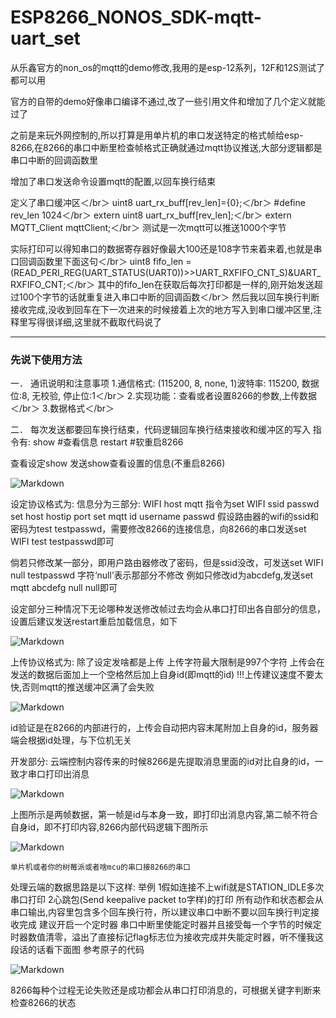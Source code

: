 # ESP8266_NONOS_SDK-mqtt-uart_set
从乐鑫官方的non_os的mqtt的demo修改,我用的是esp-12系列，12F和12S测试了都可以用

官方的自带的demo好像串口编译不通过,改了一些引用文件和增加了几个定义就能过了

之前是来玩外网控制的,所以打算是用单片机的串口发送特定的格式帧给esp-8266,在8266的串口中断里检查帧格式正确就通过mqtt协议推送,大部分逻辑都是串口中断的回调函数里

增加了串口发送命令设置mqtt的配置,以回车换行结束

定义了串口缓冲区＜/br＞
uint8 uart_rx_buff[rev_len]={0};＜/br＞
#define rev_len 1024＜/br＞
extern uint8 uart_rx_buff[rev_len];＜/br＞
extern MQTT_Client mqttClient;＜/br＞
测试是一次mqtt可以推送1000个字节

实际打印可以得知串口的数据寄存器好像最大100还是108字节来着来着,也就是串口回调函数里下面这句＜/br＞
uint8 fifo_len = (READ_PERI_REG(UART_STATUS(UART0))>>UART_RXFIFO_CNT_S)&UART_RXFIFO_CNT;＜/br＞
其中的fifo_len在获取后每次打印都是一样的,刚开始发送超过100个字节的话就重复进入串口中断的回调函数＜/br＞
然后我以回车换行判断接收完成,没收到回车在下一次进来的时候接着上次的地方写入到串口缓冲区里,注释里写得很详细,这里就不截取代码说了

<hr>

### 先说下使用方法

一．	通讯说明和注意事项
    1.通信格式: (115200, 8, none, 1)波特率: 115200, 数据位:8, 无校验, 停止位:1＜/br＞
    2.实现功能：查看或者设置8266的参数,上传数据＜/br＞
    3.数据格式＜/br＞
    
二．	每次发送都要回车换行结束，代码逻辑回车换行结束接收和缓冲区的写入
指令有:
	show #查看信息
	restart #软重启8266

查看设定show
发送show查看设置的信息(不重启8266)

![Markdown](http://i2.kiimg.com/596163/53641c346618bd84.png)

设定协议格式为:
信息分为三部分: WIFI host mqtt
指令为set WIFI ssid passwd
      set host hostip port
	 set mqtt id username passwd 
假设路由器的wifi的ssid和密码为test  testpasswd，需要修改8266的连接信息，向8266的串口发送set WIFI test testpasswd即可

倘若只修改某一部分，即用户路由器修改了密码，但是ssid没改，可发送set WIFI null testpasswd
字符‘null’表示那部分不修改
例如只修改id为abcdefg,发送set mqtt abcdefg null null即可

设定部分三种情况下无论哪种发送修改帧过去均会从串口打印出各自部分的信息，设置后建议发送restart重启加载信息，如下

![Markdown](http://i2.kiimg.com/596163/ec63620e4d2a0775.png)

上传协议格式为:
除了设定发啥都是上传
上传字符最大限制是997个字符
上传会在发送的数据后面加上一个空格然后加上自身id(即mqtt的id)
!!!上传建议速度不要太快,否则mqtt的推送缓冲区满了会失败

![Markdown](http://i2.kiimg.com/596163/9c88fca2bc00a4a7.png)
 
id验证是在8266的内部进行的，上传会自动把内容末尾附加上自身的id，服务器端会根据id处理，与下位机无关

开发部分:
云端控制内容传来的时候8266是先提取消息里面的id对比自身的id，一致才串口打印出消息

![Markdown](http://i2.kiimg.com/596163/cbce7bb3040c0e39.png)

上图所示是两帧数据，第一帧是id与本身一致，即打印出消息内容,第二帧不符合自身id，即不打印内容,8266内部代码逻辑下图所示

![Markdown](http://i2.kiimg.com/596163/c2a975511ff6198b.png)

	单片机或者你的树莓派或者啥mcu的串口接8266的串口
处理云端的数据思路是以下这样:
举例
	1假如连接不上wifi就是STATION_IDLE多次串口打印
	2心跳包(Send keepalive packet to字样)的打印
所有动作和状态都会从串口输出,内容里包含多个回车换行符，所以建议串口中断不要以回车换行判定接收完成
建议开启一个定时器
串口中断里使能定时器并且接受每一个字节的时候定时器数值清零，溢出了直接标记flag标志位为接收完成并失能定时器，听不懂我这段话的话看下面图
参考原子的代码

![Markdown](http://i2.kiimg.com/596163/944a71f0e16df163.png)

8266每种个过程无论失败还是成功都会从串口打印消息的，可根据关键字判断来检查8266的状态

